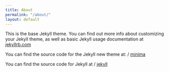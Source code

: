 ```yaml
---
title: About
permalink: "/about/"
layout: default
---
```


This is the base Jekyll theme. You can find out more info about customizing your Jekyll theme, as well as basic Jekyll usage documentation at [jekyllrb.com](http://jekyllrb.com/)

You can find the source code for the Jekyll new theme at:
/
[minima](https://github.com/jekyll/minima)

You can find the source code for Jekyll at
/
[jekyll](https://github.com/jekyll/jekyll)
